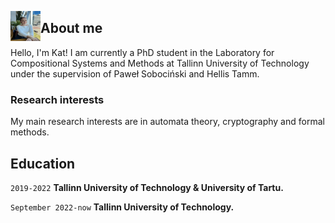 <a href="url"><img src="./images/me.jpg" align="left" height="48" width="48" ></a>

## About me

Hello, I'm Kat! I am currently a PhD student in the Laboratory for Compositional Systems and Methods at Tallinn University of Technology under the supervision of Paweł Sobociński and Hellis Tamm. 

### Research interests

My main research interests are in automata theory, cryptography and formal methods.

## Education

`2019-2022`
__Tallinn University of Technology & University of Tartu.__

`September 2022-now`
__Tallinn University of Technology.__



